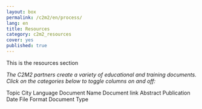 ```yaml
---
layout: box
permalink: /c2m2/en/process/
lang: en
title: Resources
category: c2m2_resources
cover: yes
published: true
---
```



<!-- DATATABLES BOOTSTRAP INTEGRATION CSS -->
<link rel="stylesheet" href="https://cdn.datatables.net/plug-ins/a5734b29083/integration/bootstrap/3/dataTables.bootstrap.css">

<div> This is the resources section </div>

<div class="row">
    <div class="col-lg-12" style="overflow: auto;">
          <div style="font-style: italic;">
            <p>
            The C2M2 partners create a variety of educational and training documents. Click on the categories below to toggle columns on and off:
            </p>
          </div>
            <div class="entry-tags" style="cursor:pointer;padding-bottom:10px;">
                <!--Toggle column:--> 
                <a class="toggle-vis2" data-column="0">Topic</a>
                <a class="toggle-vis2" data-column="1">City</a>
                <a class="toggle-vis2" data-column="2">Language</a>
                <a class="toggle-vis2" data-column="3">Document Name</a>
                <a class="toggle-vis2" data-column="4">Document link</a>
                <a class="toggle-vis2" data-column="5">Abstract</a>
                <a class="toggle-vis2" data-column="6">Publication Date</a>
                <a class="toggle-vis2" data-column="7">File Format</a>
                <a class="toggle-vis2" data-column="8">Document Type</a>
            </div>
            <div id="document_table"></div>
    </div>
</div>








<!--Code for Tools Table-->

<!--JS LIBRARIES-->

<!--JQUERY, already loaded
<script src="https://cdnjs.cloudflare.com/ajax/libs/jquery/2.2.1/jquery.min.js"></script>-->

<!--BOOTSTRAP JS, already loaded
<script src="https://maxcdn.bootstrapcdn.com/bootstrap/3.3.6/js/bootstrap.min.js" integrity="sha384-0mSbJDEHialfmuBBQP6A4Qrprq5OVfW37PRR3j5ELqxss1yVqOtnepnHVP9aJ7xS" crossorigin="anonymous"></script>-->

<!-- DATATABLES -->
<!--<script type="text/javascript" src="https://cdnjs.cloudflare.com/ajax/libs/datatables/1.10.11/js/jquery.dataTables.min.js"></script>-->
<script type="text/javascript" src="https://cdn.datatables.net/1.10.19/js/jquery.dataTables.min.js"></script>

<!--BOOTSTRAP INTEGRATION JS -->
<script src="https://cdn.datatables.net/plug-ins/a5734b29083/integration/bootstrap/3/dataTables.bootstrap.js"></script>

<!-- TableTop -->
<!--<script type="text/javascript" src="https://cdnjs.cloudflare.com/ajax/libs/tabletop.js/1.4.3/tabletop.min.js"></script>-->
<script type="text/javascript" src="https://cdnjs.cloudflare.com/ajax/libs/tabletop.js/1.5.1/tabletop.min.js"></script>

<!-- Graphic js code -->


<script type="text/javascript">

//Edit 'key' and 'columns' to connect your spreadsheet

//enter google sheets key here, sheet can only have one tab
var key =
  "https://docs.google.com/spreadsheets/d/1lIwjJiKLabaavo5mjVeyFDbKbQiLsfQnYz3k-yJ6TG4/pubhtml"; 


//var key =
//  "https://docs.google.com/spreadsheets/d/1Ui2G_ZPCbgxmRJ8r93WOS47zwPItfOI74vUM9W7AnDI/pubhtml";


var key2 =
  "https://docs.google.com/spreadsheets/d/1KAJK3Y9CqLwPwFhB2UGiNSZQrCTRMhpevDhwty62J70/pubhtml";


var key3 = "12hllq5JK04Hr5zLQX5hLrozorAvyXo7tGf9pFlewado"


//"data" refers to the column name with no spaces and no capitals
//punctuation or numbers in your column name
//"title" is the column name you want to appear in the published table


var columns2 = [{
"data": "Topic","title": "Topic", "width":"40px"},
{"data": "City","title": "City", "width":"40px"},
{"data": "Language","title": "Language", "width":"40px"},
{"data": "Document Name","title": "Document Name", "width":"90px"},
{"data": "Document Link","title": "Document Link", "width":"20px"},
{"data": "Abstract","title": "Abstract", "width":"100px"},
{"data": "Publication Date","title": "Publication Date", "width":"55px"},
{"data": "File Format","title": "File Format", "width":"20px"},
{"data": "Document Type","title": "Document Type", "width":"40px"}];



$(document).ready(function() {


//beginning of writeTable2

function initializeTabletopObject2() {
    Tabletop.init({
      key: key2,
      callback: function(data, tabletop) {
        console.log('data2: ');
        console.log(data);
        writeTable2(data); //call up datatables function
      },
      simpleSheet: true,
      debug: false
    });
  }

  initializeTabletopObject2();

  function writeTable2(data) {
    //select main div and put a table there
    //use bootstrap css to customize table style: http://getbootstrap.com/css/#tables
    $('#document_table').html(
      '<table cellpadding="0" cellspacing="0" border="0" class="table table-striped table-condensed table-responsive" id="mySelection2" style="table-layout:fixed;"></table>'
    );

    //initialize the DataTable object and put settings in
    $("#mySelection2").DataTable({
      "data": data,
      "autoWidth": false,
      "columns": columns2,
      "order": [
        [1, "desc"]
      ], //order on second column
      "pagingType": "simple",
      "columnDefs": [ {
      "targets": '_all',
      "data": null,
      //https://datatables.net/reference/option/columns.render
      "render": function ( data, type, full, meta ) {
        //regex, http://stackoverflow.com/questions/32381742/js-regex-replace-contents-of-markdown-link

        var re = /\[(.*?)\]\((.+?)\)/g;
        var found = data.match(re);

        //console.log('data');
        //console.log(data);
        //console.log('pattern match');
        //console.log(found);

        if(found) {
            console.log('it exists 2');
            var re1 = /\[(.*?)\]/g;
            var title = data.match(re1);
            var newTitle = title[0].replace(/[\[\]']/g,'' );
            //console.log('newTitle');
            //console.log(newTitle);
            var re2 = /\((.+?)\)/g;
            var url = data.match(re2);
            var newUrl = url[0].slice(1,-1);
            //console.log('newUrl');
            //console.log(newUrl);

            return '<a href="'+newUrl+'" target="_blank" >'+newTitle+'</a>';
        } else {
            return data;
        }

    }
  } ]
        //no page numbers
        //uncomment these options to simplify your table
        //"paging": false,
        //"searching": false,
        //"info": false
    });

    //hides certain columns
    var table2 = $('#mySelection2').DataTable();
    table2.columns( [ 7,8] ).visible( false, false );


    //Select default columns 0-4
    for (var i = 0; i < 7; i++) {
        $("a.toggle-vis2[data-column='"+i+"']").addClass('selected-tag');
    };

    $('a.toggle-vis2').on( 'click', function (e) {
        e.preventDefault();
 
        // Get the column API object
        var column2 = table2.column( $(this).attr('data-column') );
 
        // Toggle the visibility
        column2.visible( ! column2.visible() );


        if ( $(this).hasClass('selected-tag') ) {
            $( this ).removeClass('selected-tag');
        } else {
            $( this ).addClass('selected-tag');
        }
        
    } );
  }

//end of writeTable2




});



</script>
